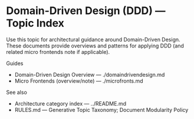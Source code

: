 # Domain-Driven Design (DDD) — Topic Index

Use this topic for architectural guidance around Domain-Driven Design. These documents provide overviews and patterns for applying DDD (and related micro frontends note if applicable).

Guides
- Domain-Driven Design Overview — ./domaindrivendesign.md
- Micro Frontends (overview/note) — ./microfronts.md

See also
- Architecture category index — ../README.md
- RULES.md — Generative Topic Taxonomy; Document Modularity Policy
